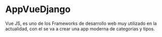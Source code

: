 # AppVueDjango
Vue JS, es uno de los Frameworks de desarrollo web muy utilizado en la actualidad, con el se va a crear una app moderna de categorias y tipos.
